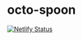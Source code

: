 # octo-spoon

[![Netlify Status](https://api.netlify.com/api/v1/badges/b3ae526f-9efb-4c3c-a2e3-e585d3711099/deploy-status)](https://app.netlify.com/sites/bessimaestro/deploys)
